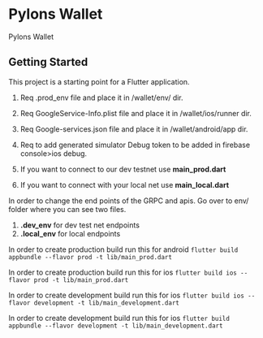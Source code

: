 # Pylons Wallet

Pylons Wallet

## Getting Started

This project is a starting point for a Flutter application.

1) Req .prod_env file and place it in /wallet/env/ dir.
2) Req GoogleService-Info.plist file and place it in /wallet/ios/runner dir.
3) Req Google-services.json file and place it in /wallet/android/app dir.
4) Req to add generated simulator Debug token to be added in firebase console>ios debug.



1) If you want to connect to our dev testnet use **main_prod.dart**
2) If you want to connect with your local net use **main_local.dart**



In order to change the end points of the GRPC and apis. Go over to env/ folder where you can see two files.
1) **.dev_env** for dev test net endpoints
2) **.local_env** for local endpoints


In order to create production build run this for android 
    `flutter build appbundle --flavor prod -t lib/main_prod.dart`

In order to create production build run this for ios
    `flutter build ios --flavor prod -t lib/main_prod.dart`


In order to create development build run this for ios
    `flutter build ios --flavor development -t lib/main_development.dart`

In order to create development build run this for ios
    `flutter build appbundle --flavor development -t lib/main_development.dart`
